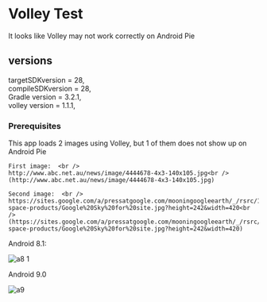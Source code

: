 # Volley Test

It looks like Volley may not work correctly on Android Pie

## versions

targetSDKversion = 28,  <br />
compileSDKversion = 28,  <br />
Gradle version = 3.2.1,  <br />
volley version = 1.1.1,  <br />

### Prerequisites

This app loads 2 images using Volley, but 1 of them does not show up on Android Pie

```
First image:  <br />
http://www.abc.net.au/news/image/4444678-4x3-140x105.jpg<br />
(http://www.abc.net.au/news/image/4444678-4x3-140x105.jpg)

Second image:  <br />
https://sites.google.com/a/pressatgoogle.com/mooningoogleearth/_/rsrc/1247886477794/home/google-space-products/Google%20Sky%20for%20site.jpg?height=242&width=420<br />
(https://sites.google.com/a/pressatgoogle.com/mooningoogleearth/_/rsrc/1247886477794/home/google-space-products/Google%20Sky%20for%20site.jpg?height=242&width=420)
```

Android 8.1: <br />

![a8 1](https://user-images.githubusercontent.com/654012/48005789-520c3d80-e14f-11e8-9e80-557b29282811.png)

Android 9.0 <br />

![a9](https://user-images.githubusercontent.com/654012/48005790-52a4d400-e14f-11e8-909d-0152f23712e9.png)